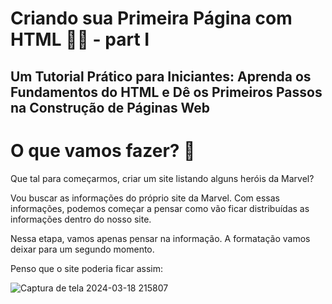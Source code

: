# Criando sua Primeira Página com HTML 👨‍💻 - part I
## Um Tutorial Prático para Iniciantes: Aprenda os Fundamentos do HTML e Dê os Primeiros Passos na Construção de Páginas Web

# O que vamos fazer? 🩻

Que tal para começarmos, criar um site listando alguns heróis da Marvel?

Vou buscar as informações do próprio site da Marvel. Com essas informações, podemos começar a pensar como vão ficar distribuídas as informações dentro do nosso site.

Nessa etapa, vamos apenas pensar na informação. A formatação vamos deixar para um segundo momento.

Penso que o site poderia ficar assim:

![Captura de tela 2024-03-18 215807](https://github.com/AlanSiqma/html-primeira-pagina/assets/15115007/44946a25-f87c-4557-bc4a-9e1b48b60975)


